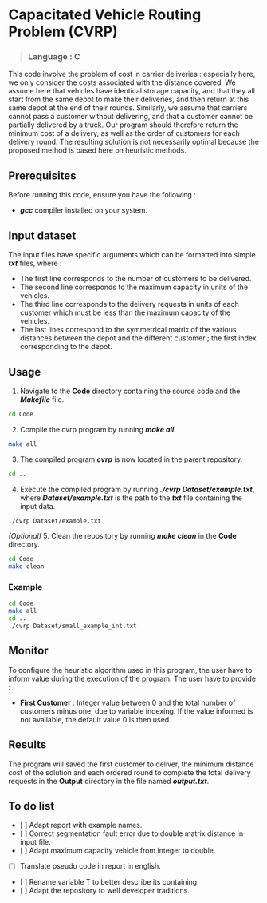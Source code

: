 # Capacitated Vehicle Routing Problem (CVRP) #
> ### Language : C ###

This code involve the problem of cost in carrier deliveries : especially here, we only consider the costs associated with the distance covered.
We assume here that vehicles have identical storage capacity, and that they all start from the same depot to make their deliveries, and then return at this same depot at the end of their rounds.
Similarly, we assume that carriers cannot pass a customer without delivering, and that a customer
cannot be partially delivered by a truck.
Our program should therefore return the minimum cost of a delivery, as well as the order of customers for each delivery round. The resulting solution is not necessarily optimal because the proposed method is based here on heuristic methods.

## Prerequisites ##

Before running this code, ensure you have the following :

- ***gcc*** compiler installed on your system.

## Input dataset ##

The input files have specific arguments which can be formatted into simple
***txt*** files, where :
- The first line corresponds to the number of customers to be delivered.
- The second line corresponds to the maximum capacity in units of the vehicles.
- The third line corresponds to the delivery requests in units of each customer
which must be less than the maximum capacity of the vehicles.
- The last lines correspond to the symmetrical matrix of the various distances
between the depot and the different customer ; the first index corresponding to
the depot.

## Usage ##


1. Navigate to the **Code** directory containing the source code and the ***Makefile*** file.
```bash
cd Code
```
2. Compile the cvrp program by running ***make all***.
```bash
make all
```
3. The compiled program ***cvrp*** is now located in the parent repository.
```bash
cd ..
```
4. Execute the compiled program by running ***./cvrp Dataset/example.txt***, where ***Dataset/example.txt*** is the path to the ***txt*** file containing the input data.
```bash
./cvrp Dataset/example.txt
```
*(Optional)* 5. Clean the repository by running ***make clean*** in the **Code** directory.

```bash
cd Code
make clean
```

### Example ###

```bash
cd Code
make all
cd ..
./cvrp Dataset/small_example_int.txt
```

## Monitor ##

To configure the heuristic algorithm used in this program, the user have to inform value during the execution of the program. The user have to provide :
- **First Customer** : Integer value between 0 and the total number of customers minus one, due to variable indexing. If the value informed is not available, the default value 0 is then used.

## Results ##

The program will saved the first customer to deliver, the minimum distance cost of the solution and each ordered round to complete the total delivery requests in the **Output** directory in the file named ***output.txt***.

## To do list ##

- [ ] Adapt report with example names.
- [ ] Correct segmentation fault error due to double matrix distance in input file.
- [ ] Adapt maximum capacity vehicle from integer to double.
- [ ] Translate pseudo code in report in english.
- [ ] Rename variable T to better describe its containing.
- [ ] Adapt the repository to well developer traditions.
